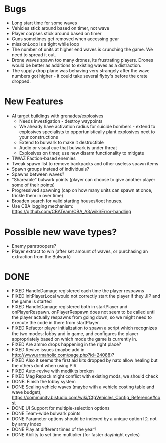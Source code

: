 # Bugs
* Long start time for some waves
* Vehicles stick around based on timer, not wave
* Player corpses stick around based on timer
* Guns sometimes get removed when accessing gear
* missionLoop is a tight while loop
* The number of units at higher end waves is crunching the game.  We need to spread it out.
* Drone waves spawn too many drones, its frustrating players.  Drones would be better as additions to existing waves as a distraction.
* The supply drop plane was behaving very strangely after the wave numbers got higher - it could take several flyby's before the crate dropped.

# New Features
* AI target buildings with grenades/explosives
  * Needs investigation - destroy waypoints
  * We already have activation radius for suicide bombers - extend to explosives specialists to opportunistically plant explosives next to your constructions
  * Extend to bulwark to make it destructible
  * Audio or visual cue that bulwark is under threat
  * Explosives on timer, use new disarm functionality to mitigate
* TIWAZ Faction-based enemies
* Tweak spawn list to remove backpacks and other useless spawn items
* Spawn groups instead of individuals?
* Spawns between waves?
* "Shareable" bulwark points (player can choose to give another player some of their points)
* Progressived spawning (cap on how many units can spawn at once, trickle them in over time)
* Broaden search for valid starting houses/loot houses.
* Use CBA logging mechanism: https://github.com/CBATeam/CBA_A3/wiki/Error-handling

# Possible new wave types?
* Enemy paratroopers?
* Player extract to win (after set amount of waves, or purchasing an extraction from the Bulwark)

# DONE
* FIXED HandleDamage registered each time the player respawns
* FIXED initPlayerLocal would not correctly start the player if they JIP and the game is started
* FIXED HandleDamage registered both in startPlayer and onPlayerRespawn.  onPlayerRespawn does not seem to be called until the player actually respawns from going down, so we might need to execute the code in there from startPlayer.
* FIXED Refactor player initialization to spawn a script which recognizes the two modes: lobby and in game, and configures the player appropriately based on which mode the game is currently in.
* FIXED Are ammo drops happening in the right place?
* FIXED Revive issues (maybe add in http://www.armaholic.com/page.php?id=24088)?
* FIXED Also it seems the first aid kits dropped by nato allow healing but the others dont when using PIR
* FIXED Auto-revive with medikits broken
* FIXED Mag Repack might conflict with existing mods, we should check
* DONE: Finish the lobby system
* DONE Scaling vehicle waves (maybe with a vehicle costing table and wave budget), https://community.bistudio.com/wiki/CfgVehicles_Config_Reference#cost
* DONE UI Support for multiple-selection options
* DONE Team-wide bulwark points
* DONE Parameter options should be indexed by a unique option ID, not by array index
* DONE Play at different times of the year?
* DONE Ability to set time multiplier (for faster day/night cycles)
